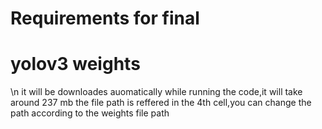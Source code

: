 # Requirements for final
# yolov3 weights
\n it will be downloades auomatically while running the code,it will take around 237 mb
the file path is reffered in the 4th cell,you can change the path according to the weights file path
